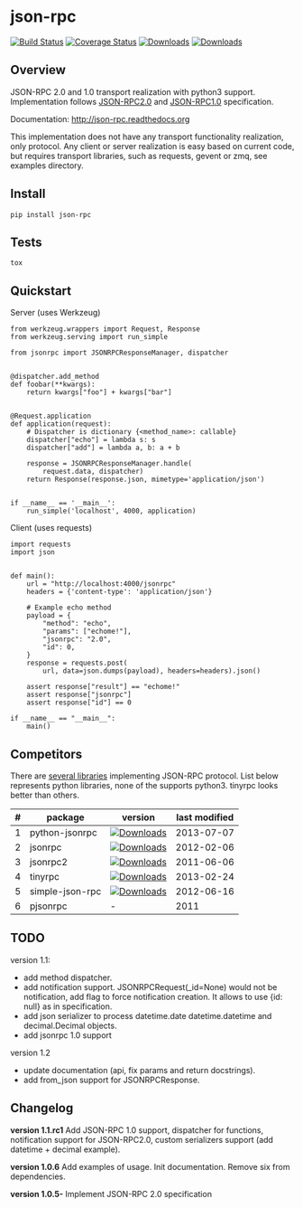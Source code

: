 json-rpc
========

[![Build Status](https://travis-ci.org/pavlov99/json-rpc.png?branch=master)](https://travis-ci.org/pavlov99/json-rpc)
[![Coverage Status](https://coveralls.io/repos/pavlov99/json-rpc/badge.png)](https://coveralls.io/r/pavlov99/json-rpc)
[![Downloads](https://pypip.in/v/json-rpc/badge.png)](https://crate.io/packages/json-rpc)
[![Downloads](https://pypip.in/d/json-rpc/badge.png)](https://crate.io/packages/json-rpc)

Overview
--------

JSON-RPC 2.0 and 1.0 transport realization with python3 support.
Implementation follows [JSON-RPC2.0](http://www.jsonrpc.org/specification) and [JSON-RPC1.0](http://json-rpc.org/wiki/specification) specification.

Documentation: http://json-rpc.readthedocs.org

This implementation does not have any transport functionality realization, only protocol.
Any client or server realization is easy based on current code, but requires transport libraries, such as requests, gevent or zmq, see examples directory.

Install
-------

    pip install json-rpc

Tests
-----

    tox

Quickstart
----------
Server (uses Werkzeug)

    from werkzeug.wrappers import Request, Response
    from werkzeug.serving import run_simple

    from jsonrpc import JSONRPCResponseManager, dispatcher


    @dispatcher.add_method
    def foobar(**kwargs):
        return kwargs["foo"] + kwargs["bar"]


    @Request.application
    def application(request):
        # Dispatcher is dictionary {<method_name>: callable}
        dispatcher["echo"] = lambda s: s
        dispatcher["add"] = lambda a, b: a + b

        response = JSONRPCResponseManager.handle(
            request.data, dispatcher)
        return Response(response.json, mimetype='application/json')


    if __name__ == '__main__':
        run_simple('localhost', 4000, application)

Client (uses requests)

    import requests
    import json


    def main():
        url = "http://localhost:4000/jsonrpc"
        headers = {'content-type': 'application/json'}

        # Example echo method
        payload = {
            "method": "echo",
            "params": ["echome!"],
            "jsonrpc": "2.0",
            "id": 0,
        }
        response = requests.post(
            url, data=json.dumps(payload), headers=headers).json()

        assert response["result"] == "echome!"
        assert response["jsonrpc"]
        assert response["id"] == 0

    if __name__ == "__main__":
        main()

Competitors
-----------
There are [several libraries](http://en.wikipedia.org/wiki/JSON-RPC#Implementations) implementing JSON-RPC protocol. List below represents python libraries, none of the supports python3. tinyrpc looks better than others.

| # |package         | version                                                                                                 | last modified |
|---|----------------|---------------------------------------------------------------------------------------------------------|---------------|
| 1 |python-jsonrpc  | [![Downloads](https://pypip.in/v/python-jsonrpc/badge.png)](https://crate.io/packages/python-jsonrpc)   | 2013-07-07    |
| 2 |jsonrpc         | [![Downloads](https://pypip.in/v/jsonrpc/badge.png)](https://crate.io/packages/jsonrpc)                 | 2012-02-06    |
| 3 |jsonrpc2        | [![Downloads](https://pypip.in/v/jsonrpc2/badge.png)](https://crate.io/packages/jsonrpc2)               | 2011-06-06    |
| 4 |tinyrpc         | [![Downloads](https://pypip.in/v/tinyrpc/badge.png)](https://crate.io/packages/tinyrpc)                 | 2013-02-24    |
| 5 |simple-json-rpc | [![Downloads](https://pypip.in/v/simple-json-rpc/badge.png)](https://crate.io/packages/simple-json-rpc) | 2012-06-16    |
| 6 |pjsonrpc        | -                                                                                                       | 2011          |

TODO
----
version 1.1:

+ add method dispatcher.
+ add notification support. JSONRPCRequest(_id=None) would not be notification, add flag to force notification creation. It allows to use {id: null} as in specification.
+ add json serializer to process datetime.date datetime.datetime and decimal.Decimal objects.
+ add jsonrpc 1.0 support

version 1.2

* update documentation (api, fix params and return docstrings).
* add from_json support for JSONRPCResponse.

Changelog
---------
**version 1.1.rc1** Add JSON-RPC 1.0 support, dispatcher for functions, notification support for JSON-RPC2.0, custom serializers support (add datetime + decimal example).

**version 1.0.6** Add examples of usage. Init documentation. Remove six from dependencies.

**version 1.0.5-** Implement JSON-RPC 2.0 specification
